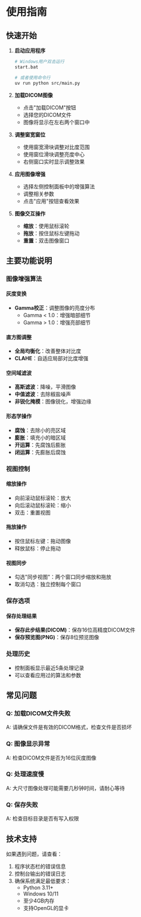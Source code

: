 # 使用指南

## 快速开始

1. **启动应用程序**
   ```bash
   # Windows用户双击运行
   start.bat
   
   # 或者使用命令行
   uv run python src/main.py
   ```

2. **加载DICOM图像**
   - 点击"加载DICOM"按钮
   - 选择您的DICOM文件
   - 图像将显示在左右两个窗口中

3. **调整窗宽窗位**
   - 使用窗宽滑块调整对比度范围
   - 使用窗位滑块调整亮度中心
   - 右侧窗口实时显示调整效果

4. **应用图像增强**
   - 选择左侧控制面板中的增强算法
   - 调整相关参数
   - 点击"应用"按钮查看效果

5. **图像交互操作**
   - **缩放**：使用鼠标滚轮
   - **拖放**：按住鼠标左键拖动
   - **重置**：双击图像窗口

## 主要功能说明

### 图像增强算法

#### 灰度变换
- **Gamma校正**：调整图像的亮度分布
  - Gamma < 1.0：增强暗部细节
  - Gamma > 1.0：增强亮部细节

#### 直方图调整
- **全局均衡化**：改善整体对比度
- **CLAHE**：自适应局部对比度增强

#### 空间域滤波
- **高斯滤波**：降噪，平滑图像
- **中值滤波**：去除椒盐噪声
- **非锐化掩模**：图像锐化，增强边缘

#### 形态学操作
- **腐蚀**：去除小的亮区域
- **膨胀**：填充小的暗区域
- **开运算**：先腐蚀后膨胀
- **闭运算**：先膨胀后腐蚀

### 视图控制

#### 缩放操作
- 向前滚动鼠标滚轮：放大
- 向后滚动鼠标滚轮：缩小
- 双击：重置视图

#### 拖放操作
- 按住鼠标左键：拖动图像
- 释放鼠标：停止拖动

#### 视图同步
- 勾选"同步视图"：两个窗口同步缩放和拖放
- 取消勾选：独立控制每个窗口

### 保存选项

#### 保存处理结果
- **保存此步结果(DICOM)**：保存16位高精度DICOM文件
- **保存预览图(PNG)**：保存8位预览图像

### 处理历史
- 控制面板显示最近5条处理记录
- 可以查看应用过的算法和参数

## 常见问题

### Q: 加载DICOM文件失败
A: 请确保文件是有效的DICOM格式，检查文件是否损坏

### Q: 图像显示异常
A: 检查DICOM文件是否为16位灰度图像

### Q: 处理速度慢
A: 大尺寸图像处理可能需要几秒钟时间，请耐心等待

### Q: 保存失败
A: 检查目标目录是否有写入权限

## 技术支持

如果遇到问题，请查看：
1. 程序状态栏的错误信息
2. 控制台输出的错误日志
3. 确保系统满足最低要求：
   - Python 3.11+
   - Windows 10/11
   - 至少4GB内存
   - 支持OpenGL的显卡